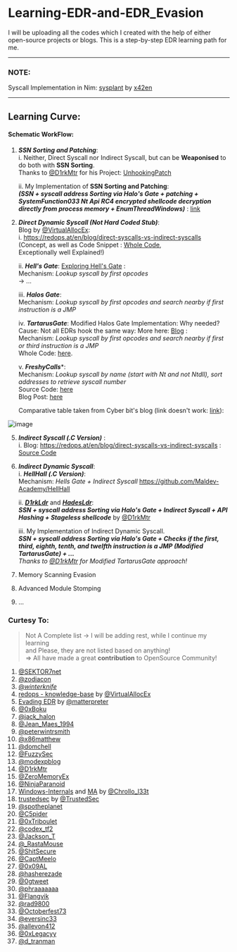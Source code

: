 # Learning-EDR-and-EDR_Evasion
I will be uploading all the codes which I created with the help of either open-source projects or blogs. This is a step-by-step EDR learning path for me.

------

### NOTE:
Syscall Implementation in Nim: [sysplant](https://github.com/x42en/sysplant) by [x42en](https://github.com/x42en)

------------

## Learning Curve:

#### Schematic WorkFlow:
1. ***SSN Sorting and Patching***:\
   i. Neither, Direct Syscall nor Indirect Syscall, but can be **Weaponised** to do both with **SSN Sorting**.\
   Thanks to [@D1rkMtr](https://twitter.com/D1rkMtr) for his Project: [UnhookingPatch](https://github.com/TheD1rkMtr/UnhookingPatch)
   
   ii. My Implementation of **SSN Sorting and Patching**:\
   ***(SSN + syscall address Sorting via Halo's Gate + patching + SystemFunction033 Nt Api RC4 encrypted shellcode decryption directly from process memory + EnumThreadWindows)*** : [link](https://github.com/reveng007/Learning-EDR-and-EDR_Evasion/tree/main/SSN_Sort_patch_Hooked_syscalls/project_vs_2022)
   
3. _**Direct Dynamic Syscall (Not Hard Coded Stub)**_:\
   Blog by [@VirtualAllocEx](https://twitter.com/VirtualAllocEx):\
      i. https://redops.at/en/blog/direct-syscalls-vs-indirect-syscalls (Concept, as well as Code Snippet : [Whole Code](https://github.com/VirtualAlllocEx/Direct-Syscalls-vs-Indirect-Syscalls/tree/main/Direct_Syscalls_Create_Thread),\
   Exceptionally well Explained!)
   
      ii. _**Hell's Gate**_: [Exploring Hell's Gate](https://redops.at/en/blog/exploring-hells-gate) :\
      Mechanism: _Lookup syscall by first opcodes_\
      -> ...

      iii. _**Halos Gate**_:\
      Mechanism: _Lookup syscall by first opcodes and search nearby if first instruction is a JMP_
   
      iv. ***TartarusGate***: Modified Halos Gate Implementation: Why needed? Cause: Not all EDRs hook the same way: More here: [Blog](https://trickster0.github.io/posts/Halo's-Gate-Evolves-to-Tartarus-Gate/) :\
      Mechanism: _Lookup syscall by first opcodes and search nearby if first or third instruction is a JMP_\
      Whole Code: [here](https://github.com/trickster0/TartarusGate).

      v. ***FreshyCalls****:\
      Mechanism: _Lookup syscall by name (start with Nt and not Ntdll), sort addresses to retrieve syscall number_\
      Source Code: [here](https://github.com/crummie5/FreshyCalls)\
      Blog Post: [here](https://www.crummie5.club/freshycalls/)

      Comparative table taken from Cyber bit's blog (link doesn't work: [link](https://www.cyberbit.com/blog/endpoint-security/malware-mitigation-when-direct-system-calls-are-used/)):

![image](https://github.com/reveng007/Learning-EDR-and-EDR_Evasion/assets/61424547/804a9d2b-ee7f-4bf5-a666-afa621c9e04d)
   
5. _**Indirect Syscall (.C Version)**_ :\
   i. Blog: https://redops.at/en/blog/direct-syscalls-vs-indirect-syscalls : [Source Code](https://github.com/VirtualAlllocEx/Direct-Syscalls-vs-Indirect-Syscalls)
   
6. _**Indirect Dynamic Syscall**_:\
    i. _**HellHall (.C Version)**_:\
      Mechanism: _Hells Gate + Indirect Syscall_
      https://github.com/Maldev-Academy/HellHall
   
    ii. ***[D1rkLdr](https://github.com/TheD1rkMtr/D1rkLdr/)*** and ***[HadesLdr](https://github.com/CognisysGroup/HadesLdr)***:\
     ***SSN + syscall address Sorting via Halo's Gate + Indirect Syscall + API Hashing + Stageless shellcode*** by [@D1rkMtr](https://twitter.com/D1rkMtr)

   iii. My Implementation of Indirect Dynamic Syscall.\
   ***SSN + syscall address Sorting via Halo's Gate + Checks if the first, third, eighth, tenth, and twelfth instruction is a JMP (Modified TartarusGate) + ...***\
   _Thanks to [@D1rkMtr](https://twitter.com/D1rkMtr) for Modified TartarusGate approach!_
   
8. Memory Scanning Evasion
9. Advanced Module Stomping
10. ...

### Curtesy To:
> Not A Complete list -> I will be adding rest, while I continue my learning\
> and Please, they are not listed based on anything!\
> => All have made a great **contribution** to OpenSource Community!
1. [@SEKTOR7net](https://twitter.com/SEKTOR7net)
2. [@zodiacon](https://twitter.com/zodiacon)
3. [@_winterknife_](https://twitter.com/_winterknife_)
4. [redops - knowledge-base](https://redops.at/knowledge-base) by [@VirtualAllocEx](https://twitter.com/VirtualAllocEx)
5. [Evading EDR](https://nostarch.com/book-edr#content) by [@matterpreter](https://twitter.com/matterpreter) 
6. [@0xBoku](https://twitter.com/0xBoku)
7. [@jack_halon](https://twitter.com/jack_halon)
8. [@Jean_Maes_1994](https://twitter.com/Jean_Maes_1994)
9. [@peterwintrsmith](https://twitter.com/peterwintrsmith)
10. [@x86matthew](https://twitter.com/x86matthew)
11. [@domchell](https://twitter.com/domchell)
12. [@FuzzySec](https://twitter.com/FuzzySec)
13. [@modexpblog](https://twitter.com/modexpblog)
14. [@D1rkMtr](https://twitter.com/D1rkMtr)
15. [@ZeroMemoryEx](https://twitter.com/ZeroMemoryEx)
16. [@NinjaParanoid](https://twitter.com/NinjaParanoid)
17. [Windows-Internals](https://github.com/Faran-17/Windows-Internals) and [MA](https://chrollo-dll.gitbook.io/chrollo/security-blogs/malware-analysis-and-re/wannacry-ransomware) by [@Chrollo_l33t](https://twitter.com/Chrollo_l33t)
18. [trustedsec](https://www.trustedsec.com/) by [@TrustedSec](https://twitter.com/TrustedSec)
19. [@spotheplanet](https://twitter.com/spotheplanet)
20. [@C5pider](https://twitter.com/C5pider)
21. [@0xTriboulet](https://twitter.com/0xTriboulet)
22. [@codex_tf2](https://twitter.com/codex_tf2)
23. [@Jackson_T](https://twitter.com/Jackson_T)
24. [@_RastaMouse](https://twitter.com/_RastaMouse)
25. [@ShitSecure](https://twitter.com/ShitSecure)
26. [@CaptMeelo](https://twitter.com/CaptMeelo)
27. [@0x09AL](https://twitter.com/0x09AL)
28. [@hasherezade](https://twitter.com/hasherezade)
29. [@0gtweet](https://twitter.com/0gtweet)
30. [@phraaaaaaa](https://twitter.com/phraaaaaaa)
31. [@Flangvik](https://twitter.com/Flangvik)
32. [@rad9800](https://twitter.com/rad9800)
33. [@Octoberfest73](https://twitter.com/Octoberfest73)
34. [@eversinc33](https://twitter.com/eversinc33)
35. [@allevon412](https://twitter.com/allevon412)
36. [@0xLegacyy](https://twitter.com/0xLegacyy)
37. [@d_tranman](https://twitter.com/d_tranman)
